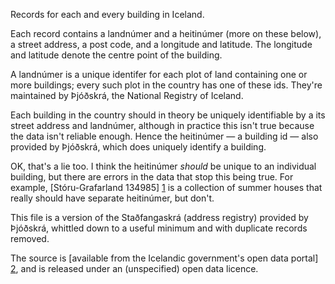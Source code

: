 Records for each and every building in Iceland.

Each record contains a landnúmer and a heitinúmer (more on these below), a
street address, a post code, and a longitude and latitude. The longitude and
latitude denote the centre point of the building.

A landnúmer is a unique identifer for each plot of land containing one or more
buildings; every such plot in the country has one of these ids. They're
maintained by Þjóðskrá, the National Registry of Iceland.

Each building in the country should in theory be uniquely identifiable by a its
street address and landnúmer, although in practice this isn't true because the
data isn't reliable enough. Hence the heitinúmer — a building id — also provided
by Þjóðskrá, which does uniquely identify a building.

OK, that's a lie too. I think the heitinúmer *should* be unique to an individual
building, but there are errors in the data that stop this being true. For
example, [Stóru-Grafarland 134985] [1] is a collection of summer houses that
really should have separate heitinúmer, but don't.

This file is a version of the Staðfangaskrá (address registry) provided by
Þjóðskrá, whittled down to a useful minimum and with duplicate records removed.

The source is [available from the Icelandic government's open data portal] [2],
and is released under an (unspecified) open data licence.

[1]: http://skra.is/Pages/1000?landnr=134985&streetname=St%C3%B3ru-Grafarland%20134985
[2]: http://opingogn.is/dataset/stadfangaskra
